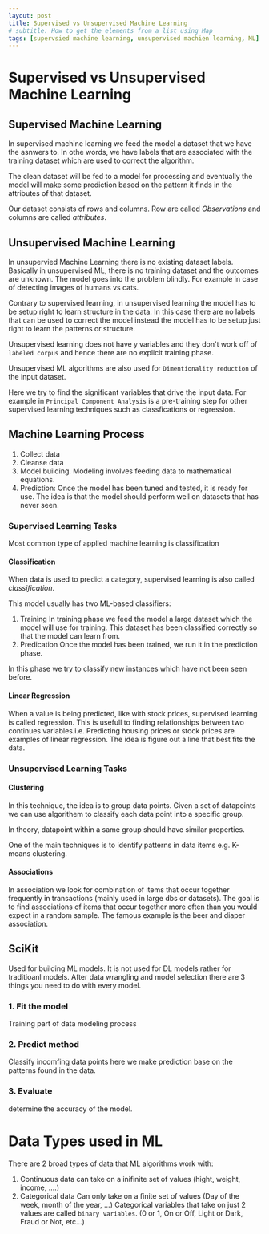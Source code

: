 ```yaml
---
layout: post
title: Supervised vs Unsupervised Machine Learning
# subtitle: How to get the elements from a list using Map
tags: [supervsied machine learning, unsupervised machien learning, ML]
---
```


# Supervised vs Unsupervised Machine Learning

## Supervised Machine Learning

In supervised machine learning we feed the model a dataset that we have the asnwers to. 
In othe words, we have labels that are associated with the training dataset which are used to correct the algorithm. 

The clean dataset will be fed to a model for processing and eventually the model will make some prediction based on the pattern it finds in the attributes of that dataset.

Our dataset consists of rows and columns. Row are called *Observations* and columns are called *attributes*.


## Unsupervised Machine Learning

In unsupervied Machine Learning there is no existing dataset labels. Basically in unsupervised ML, there is no training dataset and the outcomes are unknown. The model goes into the problem blindly. For example in case of detecting images of humans vs cats.

Contrary to supervised learning, in unsupervised learning the model has to be setup right to learn structure in the data. In this case there are no labels that can be used to correct the model instead the model has to be setup just right to learn the patterns or structure.

Unsupervised learning does not have `y` variables and they don't work off of `labeled corpus` and hence there are no explicit training phase.

Unsupervised ML algorithms are also used for `Dimentionality reduction` of the input dataset.

Here we try to find the significant variables that drive the input data. For example in `Principal Component Analysis` is a pre-training step for other supervised learning techniques such as classfications or regression.


## Machine Learning Process

1. Collect data
2. Cleanse data
3. Model building. Modeling involves feeding data to mathematical equations.
4. Prediction: Once the model has been tuned and tested, it is ready for use. The idea is that the model should perform well on datasets that has never seen.

### Supervised Learning Tasks

Most common type of applied machine learning is classification
#### Classification

When data is used to predict a category, supervised learning is also called _classification_.

This model usually has two ML-based classifiers:
1. Training
In training phase we feed the model a large dataset which the model will use for training. This dataset has been classified correctly so that the model can learn from.
2. Predication
Once the model has been trained, we run it in the prediction phase.

In this phase we try to classify new instances which have not been seen before.


#### Linear Regression
When a value is being predicted, like with stock prices, supervised learning is called regression. This is usefull to finding relationships between two continues variables.i.e. Predicting housing prices or stock prices are examples of linear regression.
The idea is figure out a line that best fits the data.

### Unsupervised Learning Tasks
#### Clustering
In this technique, the idea is to group data points.
Given a set of datapoints we can use algorithem to classify each data point into a specific group.

In theory, datapoint within a same group should have similar properties.

One of the main techniques is to identify patterns in data items e.g. K-means clustering.

#### Associations
In association we look for combination of items that occur together frequently in transactions (mainly used in large dbs or datasets).
The goal is to find associations of items that occur together more often than you would expect in a random sample. The famous example is the beer and diaper association.

## SciKit
Used for building ML models. It is not used for DL models rather for traditioanl models.
After data wrangling and model selection there are 3 things you need to do with every model.
### 1. Fit the model

Training part of data modeling process

### 2. Predict method
Classify incomfing data points
here we make prediction base on the patterns found in the data.

### 3. Evaluate
determine the accuracy of the model.


# Data Types used in ML

There are 2 broad types of data that ML algorithms work with:

1. Continuous data
   can take on a inifinite set of values (hight, weight, income, ....)
2. Categorical data
   Can only take on a finite set of values (Day of the week, month of the year, ...)
   Categorical variables that take on just 2 values are called `binary variables`. (0 or 1, On or Off, Light or Dark, Fraud or Not, etc...)